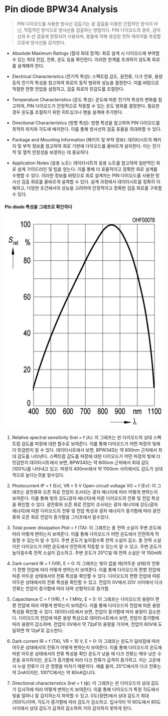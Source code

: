 # Pin diode BPW34 Analysis
> PIN 다이오드를 사용한 방사선 검출기는 광 검출을 이용한 간접적인 방식이 아닌, 직접적인 방식으로 방사선을 검출하는 방법이다. PIN 다이오드의 경우, 감마선과 X-선 검출에 한정되어 사용되며, 충돌에 의해 생성된 전하 캐리어를 측정함으로써 방사선을 감지한다.  

- Absolute Maximum Ratings (절대 최대 정격): 
회로 설계 시 다이오드에 부여할 수 있는 최대 전압, 전류, 온도 등을 확인한다. 이러한 한계를 초과하지 않도록 회로를 설계해야 한다.  

- Electrical Characteristics (전기적 특성): 
스펙트럼 감도, 광전류, 다크 전류, 용량 등의 전기적 특성을 참고하여 회로의 동작 범위와 성능을 결정한다. 이를 바탕으로 적절한 편향 전압을 설정하고, 검출 회로의 민감도를 조절한다.  

- Temperature Characteristics (온도 특성): 
온도에 따른 전기적 특성의 변화를 참고하여, PIN 다이오드가 안정적으로 작동할 수 있는 온도 범위를 결정한다. 필요한 경우 온도를 조절하기 위한 히트싱크나 팬을 설계에 추가한다.  

- Directional Characteristics (방향 특성): 
방향 특성을 참고하여 PIN 다이오드를 최적의 위치와 각도에 배치한다. 이를 통해 방사선의 검출 효율을 최대화할 수 있다.  

- Package and Mounting Information (패키지 및 부착 정보): 
데이터시트의 패키지 및 부착 정보를 참고하여 회로 기판에 다이오드를 올바르게 설치한다. 이는 전기적 및 열적 안정성을 보장하는 데 중요하다.

- Application Notes (응용 노트): 
데이터시트의 응용 노트를 참고하여 일반적인 회로 설계 가이드라인 및 팁을 얻는다. 이를 통해 더 효율적이고 정확한 회로 설계를 수행할 수 있다.
이러한 정보를 바탕으로 회로 설계자는 PIN 다이오드를 사용한 방사선 검출 회로를 올바르게 설계할 수 있다. 
설계 과정에서 데이터시트를 정확히 이해하고, 다양한 조건에서의 성능을 고려하여 안정적이고 정확한 검출 회로를 구축할 수 있다.  

#### Pin diode 특성을 그래프로 확인하다  


![Screenshot of a comment on a GitHub issue showing an image, added in the Markdown, of an Octocat smiling and raising a tentacle.](https://github.com/star1css/Electrical-and-Electronics/blob/main/Relative%20spectral%20sensitivity-1.jpg)
1. Relative spectral sensitivity Srel = f (λ): 
이 그래프는 핀 다이오드의 상대 스펙트럼 감도를 파장에 대한 함수로 보여준다. 
이를 통해 다이오드가 어떤 파장의 빛에 더 민감한지 알 수 있다. 
데이터시트에서 보면, BPW34S는 약 800nm 근처에서 최대 감도를 나타낸다.
스펙트럼 감도를 파장에 대한 다이오드가 어떤 파장의 빛에 더 민감한지 데이터시트에서 보면, BPW34S는 약 800nm 근처에서 최대 감도(100%)를 나타내고 있고. 
파장이 400nm에서 약 1100nm 사이에서도 감도가 상대적으로 높다는것을 알수있다.

2. Photocurrent IP = f (Ev), VR = 5 V Open-circuit voltage VO = f (Ev): 
이 그래프는 광전류와 오픈 회로 전압이 조사되는 광자 에너지에 따라 어떻게 변하는지 보여준다. 
이를 통해 빛의 강도(광자 에너지)에 따른 다이오드의 전류 및 전압 특성을 확인할 수 있다.
광전류와 오픈 회로 전압이 조사되는 광자 에너지에 강도(광자 에너지)에 따른 다이오드의 전류 및 전압 특성과 광자 에너지가 증가함에 따라 광전류와 오픈 회로 전압이 증가함을 그리프에서 알수있다.


3. Total power dissipation Ptot = f (TA): 
이 그래프는 총 전력 소실이 주변 온도에 따라 어떻게 변하는지 보여준다. 
이를 통해 다이오드가 어떤 온도에서 안전하게 작동할 수 있는지 알 수 있다. 
주변 온도가 높아질수록 전력 소실이 감소.
총 전력 소실이은 다이오드가 어떤 온도에서 안전하게 작동할 수 있는지 알 수 있고. 주변 온도가 높아질수록 전력 소실이 감소하고. 주변 온도가 25℃일 때 전력 소실은 약 150mW.

4. Dark current IR = f (VR), E = 0: 
이 그래프는 빛이 없을 때(어두운 상태)의 전류가 편향 전압에 따라 어떻게 변하는지 보여준다. 
이를 통해 다이오드의 편향 전압에 따른 어두운 상태에서의 전류 특성을 확인할 수 있다.
다이오드의 편향 전압에 따른 어두운 상태에서의 전류 특성을 확인할 수 있고. 전압이 0V에서 20V 사이에서 다크 전류는 전압이 증가함에 따라 대략 선형적으로 증가함.

5. Capacitance C = f (VR), f = 1 MHz, E = 0: 
이 그래프는 다이오드의 용량이 편향 전압에 따라 어떻게 변하는지 보여준다. 
이를 통해 다이오드의 전압에 따른 용량 특성을 확인할 수 있다. 
데이터시트에서 보면, 전압이 증가함에 따라 용량이 감소한다.
다이오드의 전압에 따른 용량 특성으로 데이터시트에서 보면, 전압이 증가함에 따라 용량이 감소하며. 전압이 0V에서 약 72pF의 용량을 가지며, 전압이 60V에 도달하면 약 12pF로 감소한다.

6. Dark current IR = f (TA), VR = 10 V, E = 0: 
이 그래프는 온도가 달라짐에 따라 어두운 상태에서의 전류가 어떻게 변하는지 보여준다. 
이를 통해 다이오드의 온도에 따른 어두운 상태에서의 전류 특성을 확인
온도가 낮을 때 다크 전류는 매우 낮은 수준을 유지하지만, 온도가 증가함에 따라 다크 전류가 급격히 증가하고. 
이는 고온에서 누설 전류가 더 큰 영향을 미치기 때문이다. 예를 들어, 25℃에서의 다크 전류는 약 2nA이지만, 100℃에서는 약 80nA입니다.

7. Directional characteristics Srel = f (ϕ): 
이 그래프는 핀 다이오드의 상대 감도가 입사각에 따라 어떻게 변하는지 보여준다. 
이를 통해 다이오드가 특정 각도에서 빛을 얼마나 잘 감지하는지 파악할 수 있고. 0도(정면)에서 상대 감도가 최대(100%)이며, 각도가 증가함에 따라 감도가 감소하고. 
입사각이 약 60도에서 80도 사이에서 상대 감도가 급격히 감소하여 거의 감지하지 못하게 된다.
